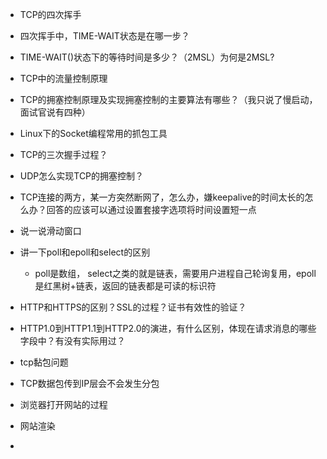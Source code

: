 - TCP的四次挥手
- 四次挥手中，TIME-WAIT状态是在哪一步？
- TIME-WAIT()状态下的等待时间是多少？（2MSL）为何是2MSL?
- TCP中的流量控制原理
- TCP的拥塞控制原理及实现拥塞控制的主要算法有哪些？（我只说了慢启动，面试官说有四种）
- Linux下的Socket编程常用的抓包工具

- TCP的三次握手过程？
- UDP怎么实现TCP的拥塞控制？

- TCP连接的两方，某一方突然断网了，怎么办，嫌keepalive的时间太长的怎么办？回答的应该可以通过设置套接字选项将时间设置短一点

- 说一说滑动窗口

- 讲一下poll和epoll和select的区别
   - poll是数组， select之类的就是链表，需要用户进程自己轮询复用，epoll是红黑树+链表，返回的链表都是可读的标识符 




- HTTP和HTTPS的区别？SSL的过程？证书有效性的验证？

- HTTP1.0到HTTP1.1到HTTP2.0的演进，有什么区别，体现在请求消息的哪些字段中？有没有实际用过？

- tcp黏包问题
- TCP数据包传到IP层会不会发生分包

- 浏览器打开网站的过程

- 网站渲染

- 
